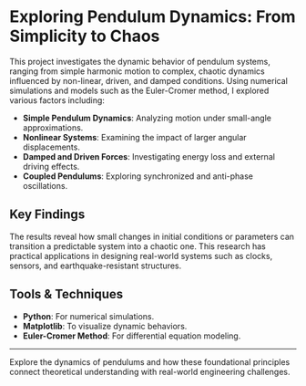 # Exploring Pendulum Dynamics: From Simplicity to Chaos

This project investigates the dynamic behavior of pendulum systems, ranging from simple harmonic motion to complex, chaotic dynamics influenced by non-linear, driven, and damped conditions. Using numerical simulations and models such as the Euler-Cromer method, I explored various factors including:

- **Simple Pendulum Dynamics**: Analyzing motion under small-angle approximations.
- **Nonlinear Systems**: Examining the impact of larger angular displacements.
- **Damped and Driven Forces**: Investigating energy loss and external driving effects.
- **Coupled Pendulums**: Exploring synchronized and anti-phase oscillations.

## Key Findings
The results reveal how small changes in initial conditions or parameters can transition a predictable system into a chaotic one. This research has practical applications in designing real-world systems such as clocks, sensors, and earthquake-resistant structures.

## Tools & Techniques
- **Python**: For numerical simulations.
- **Matplotlib**: To visualize dynamic behaviors.
- **Euler-Cromer Method**: For differential equation modeling.

---

Explore the dynamics of pendulums and how these foundational principles connect theoretical understanding with real-world engineering challenges.
